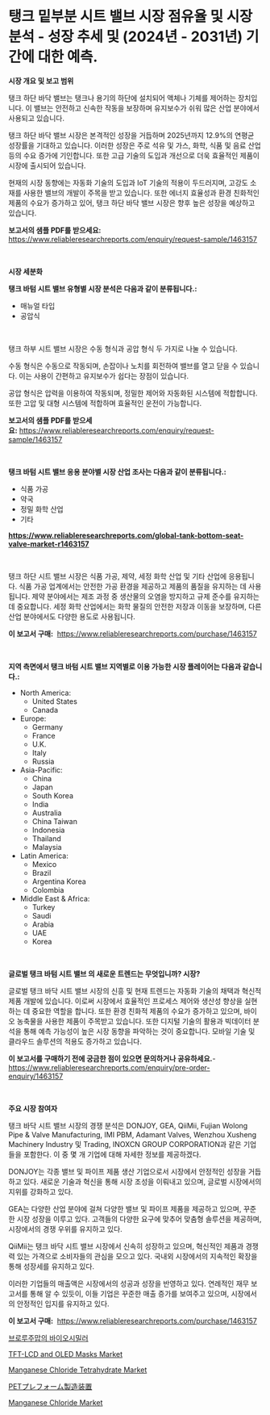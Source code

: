<p><h1>탱크 밑부분 시트 밸브 시장 점유율 및 시장 분석 - 성장 추세 및 (2024년 - 2031년) 기간에 대한 예측.</h1></p><p><strong>시장 개요 및 보고 범위</strong></p>
<p><p>탱크 하단 바닥 밸브는 탱크나 용기의 하단에 설치되어 액체나 기체를 제어하는 장치입니다. 이 밸브는 안전하고 신속한 작동을 보장하며 유지보수가 쉬워 많은 산업 분야에서 사용되고 있습니다.</p><p>탱크 하단 바닥 밸브 시장은 본격적인 성장을 거듭하며 2025년까지 12.9%의 연평균 성장률을 기대하고 있습니다. 이러한 성장은 주로 석유 및 가스, 화학, 식품 및 음료 산업 등의 수요 증가에 기인합니다. 또한 고급 기술의 도입과 개선으로 더욱 효율적인 제품이 시장에 출시되어 있습니다.</p><p>현재의 시장 동향에는 자동화 기술의 도입과 IoT 기술의 적용이 두드러지며, 고강도 소재를 사용한 밸브의 개발이 주목을 받고 있습니다. 또한 에너지 효율성과 환경 친화적인 제품의 수요가 증가하고 있어, 탱크 하단 바닥 밸브 시장은 향후 높은 성장을 예상하고 있습니다.</p></p>
<p><strong>보고서의 샘플 PDF를 받으세요:</strong> <a href="https://www.reliableresearchreports.com/enquiry/request-sample/1463157">https://www.reliableresearchreports.com/enquiry/request-sample/1463157</a></p>
<p>&nbsp;</p>
<p><strong>시장 세분화</strong></p>
<p><strong>탱크 바텀 시트 밸브 유형별 시장 분석은 다음과 같이 분류됩니다.:</strong></p>
<p><ul><li>매뉴얼 타입</li><li>공압식</li></ul></p>
<p>&nbsp;</p>
<p><p>탱크 하부 시트 밸브 시장은 수동 형식과 공압 형식 두 가지로 나눌 수 있습니다. </p><p>수동 형식은 수동으로 작동되며, 손잡이나 노치를 회전하여 밸브를 열고 닫을 수 있습니다. 이는 사용이 간편하고 유지보수가 쉽다는 장점이 있습니다. </p><p>공압 형식은 압력을 이용하여 작동되며, 정밀한 제어와 자동화된 시스템에 적합합니다. 또한 고압 및 대형 시스템에 적합하며 효율적인 운전이 가능합니다.</p></p>
<p><strong>보고서의 샘플 PDF를 받으세요:</strong>&nbsp;<a href="https://www.reliableresearchreports.com/enquiry/request-sample/1463157">https://www.reliableresearchreports.com/enquiry/request-sample/1463157</a></p>
<p>&nbsp;</p>
<p><strong> 탱크 바텀 시트 밸브 응용 분야별 시장 산업 조사는 다음과 같이 분류됩니다.:</strong></p>
<p><ul><li>식품 가공</li><li>약국</li><li>정밀 화학 산업</li><li>기타</li></ul></p>
<p><strong><a href="https://www.reliableresearchreports.com/global-tank-bottom-seat-valve-market-r1463157">https://www.reliableresearchreports.com/global-tank-bottom-seat-valve-market-r1463157</a></strong></p>
<p>&nbsp;</p>
<p><p>탱크 하단 시트 밸브 시장은 식품 가공, 제약, 세정 화학 산업 및 기타 산업에 응용됩니다. 식품 가공 업계에서는 안전한 가공 환경을 제공하고 제품의 품질을 유지하는 데 사용됩니다. 제약 분야에서는 제조 과정 중 생산물의 오염을 방지하고 규제 준수를 유지하는 데 중요합니다. 세정 화학 산업에서는 화학 물질의 안전한 저장과 이동을 보장하며, 다른 산업 분야에서도 다양한 용도로 사용됩니다.</p></p>
<p><strong>이 보고서 구매:</strong>&nbsp; <a href="https://www.reliableresearchreports.com/purchase/1463157">https://www.reliableresearchreports.com/purchase/1463157</a></p>
<p>&nbsp;</p>
<p><strong>지역 측면에서 탱크 바텀 시트 밸브 지역별로 이용 가능한 시장 플레이어는 다음과 같습니다.:</strong></p>
<p><ul>
    <li>
        North America:
        <ul>
            <li>United States</li>
            <li>Canada</li>
        </ul>
    </li>
    <li>
        Europe:
        <ul>
            <li>Germany</li>
            <li>France</li>
            <li>U.K.</li>
            <li>Italy</li>
            <li>Russia</li>
        </ul>
    </li>
    <li>
        Asia-Pacific:
        <ul>
            <li>China</li>
            <li>Japan</li>
            <li>South Korea</li>
            <li>India</li>
            <li>Australia</li>
            <li>China Taiwan</li>
            <li>Indonesia</li>
            <li>Thailand</li>
            <li>Malaysia</li>
        </ul>
    </li>
    <li>
        Latin America:
        <ul>
            <li>Mexico</li>
            <li>Brazil</li>
            <li>Argentina Korea</li>
            <li>Colombia</li>
        </ul>
    </li>
    <li>
        Middle East & Africa:
        <ul>
            <li>Turkey</li>
            <li>Saudi</li>
            <li>Arabia</li>
            <li>UAE</li>
            <li>Korea</li>
        </ul>
    </li>
    </ul></p>
<p>&nbsp;</p>
<p><strong>글로벌 탱크 바텀 시트 밸브 의 새로운 트렌드는 무엇입니까? 시장?</strong></p>
<p><p>글로벌 탱크 바닥 시트 밸브 시장의 신흥 및 현재 트렌드는 자동화 기술의 채택과 혁신적 제품 개발에 있습니다. 이로써 시장에서 효율적인 프로세스 제어와 생산성 향상을 실현하는 데 중요한 역할을 합니다. 또한 환경 친화적 제품의 수요가 증가하고 있으며, 바이오 농축물을 사용한 제품이 주목받고 있습니다. 또한 디지털 기술의 활용과 빅데이터 분석을 통해 예측 가능성이 높은 시장 동향을 파악하는 것이 중요합니다. 모바일 기술 및 클라우드 솔루션의 적용도 증가하고 있습니다.</p></p>
<p><strong>이 보고서를 구매하기 전에 궁금한 점이 있으면 문의하거나 공유하세요.</strong>- <a href="https://www.reliableresearchreports.com/enquiry/pre-order-enquiry/1463157">https://www.reliableresearchreports.com/enquiry/pre-order-enquiry/1463157</a></p>
<p>&nbsp;</p>
<p><strong>주요 시장 참여자</strong></p>
<p><p>탱크 바닥 시트 밸브 시장의 경쟁 분석은 DONJOY, GEA, QiiMii, Fujian Wolong Pipe & Valve Manufacturing, IMI PBM, Adamant Valves, Wenzhou Xusheng Machinery Industry 및 Trading, INOXCN GROUP CORPORATION과 같은 기업들을 포함한다. 이 중 몇 개 기업에 대해 자세한 정보를 제공하겠다.</p><p>DONJOY는 각종 밸브 및 파이프 제품 생산 기업으로서 시장에서 안정적인 성장을 거듭하고 있다. 새로운 기술과 혁신을 통해 시장 조성을 이뤄내고 있으며, 글로벌 시장에서의 지위를 강화하고 있다.</p><p>GEA는 다양한 산업 분야에 걸쳐 다양한 밸브 및 파이프 제품을 제공하고 있으며, 꾸준한 시장 성장을 이루고 있다. 고객들의 다양한 요구에 맞추어 맞춤형 솔루션을 제공하며, 시장에서의 경쟁 우위를 유지하고 있다.</p><p>QiiMii는 탱크 바닥 시트 밸브 시장에서 신속히 성장하고 있으며, 혁신적인 제품과 경쟁력 있는 가격으로 소비자들의 관심을 모으고 있다. 국내외 시장에서의 지속적인 확장을 통해 성장세를 유지하고 있다.</p><p>이러한 기업들의 매출액은 시장에서의 성공과 성장을 반영하고 있다. 연례적인 재무 보고서를 통해 알 수 있듯이, 이들 기업은 꾸준한 매출 증가를 보여주고 있으며, 시장에서의 안정적인 입지를 유지하고 있다.</p></p>
<p><strong>이 보고서 구매:</strong>&nbsp;&nbsp;<a href="https://www.reliableresearchreports.com/purchase/1463157">https://www.reliableresearchreports.com/purchase/1463157</a></p>
<p><p><a href="https://medium.com/@stanleylyittle554467/%EB%B8%8C%EB%A1%9C%EB%A3%A8%EC%A6%88%EB%A7%99-%EB%B0%94%EC%9D%B4%EC%98%A4%EC%8B%9C%EB%B0%80%EB%9F%AC-%EC%8B%9C%EC%9E%A5-%EC%9D%B8%EC%82%AC%EC%9D%B4%ED%8A%B8-%EC%8B%9C%EC%9E%A5-%ED%8A%B8%EB%A0%8C%EB%93%9C-%EC%84%B1%EC%9E%A5-2024%EB%85%84%EB%B6%80%ED%84%B0-2031%EB%85%84%EA%B9%8C%EC%A7%80-%EC%98%88%EC%83%81-f94656089747">브로루주맙의 바이오시밀러</a></p><p><a href="https://issuu.com/reportprime-2/docs/tft-lcd-and-oled-masks-market-size-2030.pptx">TFT-LCD and OLED Masks Market</a></p><p><a href="https://github.com/markusgodoy/Market-Research-Report-List-3/blob/main/manganese-chloride-tetrahydrate-market.md">Manganese Chloride Tetrahydrate Market</a></p><p><a href="https://github.com/luffiazaza/Market-Research-Report-List-1/blob/main/2771652104093.md">PETプレフォーム製造装置</a></p><p><a href="https://github.com/arionmp/Market-Research-Report-List-3/blob/main/manganese-chloride-market.md">Manganese Chloride Market</a></p></p>
